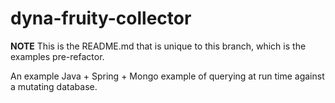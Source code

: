 # dyna-fruity-collector

**NOTE** This is the README.md that is unique to this branch, which is the examples pre-refactor.

An example Java + Spring + Mongo example of querying at run time against a mutating database.
